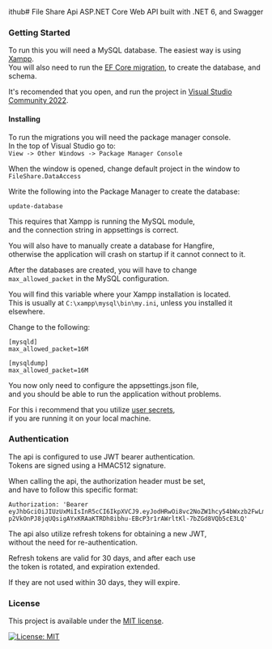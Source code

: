 ithub# File Share Api
ASP&#46;NET Core Web API built with .NET 6, and Swagger

### Getting Started

To run this you will need a MySQL database. The easiest way is using [Xampp](https://www.apachefriends.org/).\
You will also need to run the [EF Core migration](https://docs.microsoft.com/en-us/ef/core/managing-schemas/migrations/?tabs=dotnet-core-cli), to create the database, and schema.

It's recomended that you open, and run the project in [Visual Studio Community 2022](https://visualstudio.microsoft.com/vs/).

#### Installing

To run the migrations you will need the package manager console.\
In the top of Visual Studio go to:\
`View -> Other Windows -> Package Manager Console`

When the window is opened, change default project in the window  to `FileShare.DataAccess`

Write the following into the Package Manager to create the database:
```
update-database
```
This requires that Xampp is running the MySQL module,\
and the connection string in appsettings is correct.

You will also have to manually create a database for Hangfire,\
otherwise the application will crash on startup if it cannot connect to it.

After the databases are created, you will have to change\
`max_allowed_packet` in the MySQL configuration.

You will find this variable where your Xampp installation is located.\
This is usually at `C:\xampp\mysql\bin\my.ini`, unless you installed it elsewhere.

Change to the following:
```
[mysqld]
max_allowed_packet=16M

[mysqldump]
max_allowed_packet=16M
```

You now only need to configure the appsettings.json file,\
and you should be able to run the application without problems.

For this i recommend that you utilize [user secrets](https://docs.microsoft.com/en-us/aspnet/core/security/app-secrets?view=aspnetcore-6.0&tabs=windows),\
if you are running it on your local machine.

### Authentication

The api is configured to use JWT bearer authentication.\
Tokens are signed using a HMAC512 signature.

When calling the api, the authorization header must be set,\
and have to follow this specific format:
```
Authorization: 'Bearer eyJhbGciOiJIUzUxMiIsInR5cCI6IkpXVCJ9.eyJodHRwOi8vc2NoZW1hcy54bWxzb2FwLm9yZy93cy8yMDA1LzA1L2lkZW50aXR5L2NsYWltcy9uYW1lIjoiU3VwZXJtYW4iLCJqdGkiOiJiNmQ2MTYxZi0zNzJlLTQ2MWUtOWZiNi1iMWM0YWFkZGUwYjQiLCJodHRwOi8vc2NoZW1hcy5taWNyb3NvZnQuY29tL3dzLzIwMDgvMDYvaWRlbnRpdHkvY2xhaW1zL3JvbGUiOiJVc2VyIiwiZXhwIjoxNjYwMTU4MjM2fQ.djvSea7mS10zVF2JYq5I-p2VkOnPJ8jqUQsigAYxKRAaKTRDh8ibhu-EBcP3r1rAWrltKl-7bZGd8VQb5cE3LQ'
```

The api also utilize refresh tokens for obtaining a new JWT,\
without the need for re-authentication.

Refresh tokens are valid for 30 days, and after each use\
the token is rotated, and expiration extended.

If they are not used within 30 days, they will expire.

### License
This project is available under the [MIT license](https://github.com/ToxicK1dd/FileShare/blob/master/LICENSE).

[![License: MIT](https://img.shields.io/badge/License-MIT-green.svg)](https://github.com/ToxicK1dd/FileShare/blob/master/LICENSE)